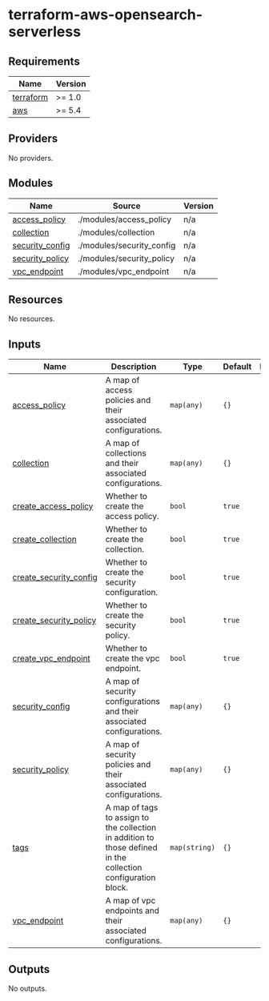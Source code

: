 # terraform-aws-opensearch-serverless

<!-- BEGINNING OF PRE-COMMIT-TERRAFORM DOCS HOOK -->
## Requirements

| Name | Version |
|------|---------|
| <a name="requirement_terraform"></a> [terraform](#requirement\_terraform) | >= 1.0 |
| <a name="requirement_aws"></a> [aws](#requirement\_aws) | >= 5.4 |

## Providers

No providers.

## Modules

| Name | Source | Version |
|------|--------|---------|
| <a name="module_access_policy"></a> [access\_policy](#module\_access\_policy) | ./modules/access_policy | n/a |
| <a name="module_collection"></a> [collection](#module\_collection) | ./modules/collection | n/a |
| <a name="module_security_config"></a> [security\_config](#module\_security\_config) | ./modules/security_config | n/a |
| <a name="module_security_policy"></a> [security\_policy](#module\_security\_policy) | ./modules/security_policy | n/a |
| <a name="module_vpc_endpoint"></a> [vpc\_endpoint](#module\_vpc\_endpoint) | ./modules/vpc_endpoint | n/a |

## Resources

No resources.

## Inputs

| Name | Description | Type | Default | Required |
|------|-------------|------|---------|:--------:|
| <a name="input_access_policy"></a> [access\_policy](#input\_access\_policy) | A map of access policies and their associated configurations. | `map(any)` | `{}` | no |
| <a name="input_collection"></a> [collection](#input\_collection) | A map of collections and their associated configurations. | `map(any)` | `{}` | no |
| <a name="input_create_access_policy"></a> [create\_access\_policy](#input\_create\_access\_policy) | Whether to create the access policy. | `bool` | `true` | no |
| <a name="input_create_collection"></a> [create\_collection](#input\_create\_collection) | Whether to create the collection. | `bool` | `true` | no |
| <a name="input_create_security_config"></a> [create\_security\_config](#input\_create\_security\_config) | Whether to create the security configuration. | `bool` | `true` | no |
| <a name="input_create_security_policy"></a> [create\_security\_policy](#input\_create\_security\_policy) | Whether to create the security policy. | `bool` | `true` | no |
| <a name="input_create_vpc_endpoint"></a> [create\_vpc\_endpoint](#input\_create\_vpc\_endpoint) | Whether to create the vpc endpoint. | `bool` | `true` | no |
| <a name="input_security_config"></a> [security\_config](#input\_security\_config) | A map of security configurations and their associated configurations. | `map(any)` | `{}` | no |
| <a name="input_security_policy"></a> [security\_policy](#input\_security\_policy) | A map of security policies and their associated configurations. | `map(any)` | `{}` | no |
| <a name="input_tags"></a> [tags](#input\_tags) | A map of tags to assign to the collection in addition to those defined in the collection configuration block. | `map(string)` | `{}` | no |
| <a name="input_vpc_endpoint"></a> [vpc\_endpoint](#input\_vpc\_endpoint) | A map of vpc endpoints and their associated configurations. | `map(any)` | `{}` | no |

## Outputs

No outputs.
<!-- END OF PRE-COMMIT-TERRAFORM DOCS HOOK -->

